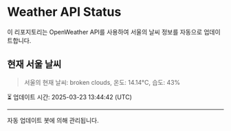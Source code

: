 
# Weather API Status

이 리포지토리는 OpenWeather API를 사용하여 서울의 날씨 정보를 자동으로 업데이트합니다.

## 현재 서울 날씨
> 서울의 현재 날씨: broken clouds, 온도: 14.14°C, 습도: 43%

⏳ 업데이트 시간: 2025-03-23 13:44:42 (UTC)

---
자동 업데이트 봇에 의해 관리됩니다.
